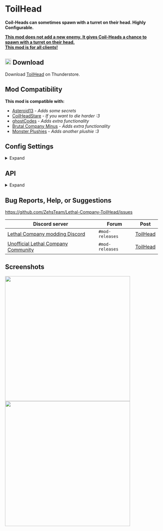 # ToilHead
**Coil-Heads can sometimes spawn with a turret on their head. Highly Configurable.**

<ins><b>This mod does not add a new enemy. It gives Coil-Heads a chance to spawn with a turret on their head.</b></ins><br>
<ins><b>This mod is for all clients!</b></ins>

## <img src="https://i.imgur.com/TpnrFSH.png" width="20px"> Download

Download [ToilHead](https://thunderstore.io/c/lethal-company/p/Zehs/ToilHead/) on Thunderstore.

## Mod Compatibility
**This mod is compatible with:**
* [Asteroid13](https://thunderstore.io/c/lethal-company/p/Magic_Wesley/Asteroid13/) - *Adds some secrets*
* [CoilHeadStare](https://thunderstore.io/c/lethal-company/p/TwinDimensionalProductions/CoilHeadStare/) - *If you want to die harder :3*
* [ghostCodes](https://thunderstore.io/c/lethal-company/p/darmuh/ghostCodes/) - *Adds extra functionality*
* [Brutal Company Minus](https://thunderstore.io/c/lethal-company/p/DrinkableWater/Brutal_Company_Minus/) - *Adds extra functionality*
* [Monster Plushies](https://thunderstore.io/c/lethal-company/p/Scintesto/Monster_Plushies/) - *Adds another plushie :3*

## Config Settings
<details>
  <summary>Expand</summary>
<br>

* **Toil-Head Settings** are host only.
* **All Turret Settings** are synced with the host.

| General Settings | Setting type | Default value | Description |
| ----------- | ----------- | ----------- | ----------- |
| `EnableConfiguration` | `Boolean` | `false` | Enable if you want to use custom set config setting values. If disabled, the default config setting values will be used. |
| `ExtendedLogging` | `Boolean` | `false` | Enable extended logging. |

| Toil-Head Settings | Setting type | Default value | Description |
| ----------- | ----------- | ----------- | ----------- |
| `SpawnToilHeadPlayerRagdolls` | `Boolean` | `true` | If enabled, will spawn a Toil-Head player ragdoll when a player dies to a Toil-Head in any way. |
| `RealToilHeadPlayerRagdolls` | `Boolean` | `true` | If enabled, will spawn a real turret on the Toil-Head player ragdoll. |

| Toil-Head Settings | Setting type | Default value | Description |
| ----------- | ----------- | ----------- | ----------- |
|  |  | `PlanetName:MaxSpawnCount:SpawnChance,` |  |
| `CustomSpawnSettings` | `String` | `57 Asteroid-13:2:30,523 Ooblterra:3:80,` | Toil-Head spawn settings for modded moons. |

| Toil-Head Settings | Setting type | Default value | Description |
| ----------- | ----------- | ----------- | ----------- |
|  |  | `MaxSpawnCount,SpawnChance` |  |
| `OtherSpawnSettings` | `String` | `1,30` | Toil-Head default spawn settings for modded moons. |
| `LiquidationSpawnSettings` | `String` | `1,30` | Toil-Head spawn settings for 44-Liquidation. |
| `EmbrionSpawnSettings` | `String` | `1,20` | Toil-Head spawn settings for 5-Embrion. |
| `ArtificeSpawnSettings` | `String` | `2,70` | Toil-Head spawn settings for 68-Artifice. |
| `TitanSpawnSettings` | `String` | `2,50` | Toil-Head spawn settings for 8-Titan. |
| `DineSpawnSettings` | `String` | `1,45` | Toil-Head spawn settings for 7-Dine. |
| `RendSpawnSettings` | `String` | `1,40` | Toil-Head spawn settings for 85-Rend. |
| `AdamanceSpawnSettings` | `String` | `1,30` | Toil-Head spawn settings for 20-Adamance. |
| `MarchSpawnSettings` | `String` | `1,20` | Toil-Head spawn settings for 61-March. |
| `OffenseSpawnSettings` | `String` | `1,20` | Toil-Head spawn settings for 21-Offense. |
| `VowSpawnSettings` | `String` | `1,20` | Toil-Head spawn settings for 56-Vow. |
| `AssuranceSpawnSettings` | `String` | `1,20` | Toil-Head spawn settings for 220-Assurance. |
| `ExperimentationSpawnSettings` | `String` | `1,10` | Toil-Head spawn settings for 41-Experimentation. |

| Manti-Toil Settings | Setting type | Default value | Description |
| ----------- | ----------- | ----------- | ----------- |
| `MantiToilMaxSpawnCount` | `Int32` | `5` | Manti-Toil max spawn count. |
| `MantiToilSpawnChance` | `Int32` | `50` | The percent chance a Manticoil turns into a Manti-Toil. |

| Plushie Settings | Setting type | Default value | Description |
| ----------- | ----------- | ----------- | ----------- |
| `PlushieSpawnWeight` | `Int32` | `10` | Toil-Head plushie spawn chance weight. |
| `PlushieSpawnAllMoons` | `Boolean` | `true` | If true, the Toil-Head plushie will spawn on all moons. If false, the Toil-Head plushie will only spawn on moons set in the moons list. |
| `PlushieMoonSpawnList` | `String` | `Experimentation, Assurance, Vow, Offense, March, Adamance, Rend, Dine, Titan, Artifice, Embrion` | The list of moons the Toil-Head plushie will spawn on. |
| `PlushieCarryWeight` | `Int32` | `6` | Toil-Head plushie carry weight in pounds. |
| `PlushieMinValue` | `Int32` | `80` | Toil-Head plushie min scrap value. |
| `PlushieMaxValue` | `Int32` | `250` | Toil-Head plushie max scrap value. |

| Turret Settings | Setting type | Default value | Description |
| ----------- | ----------- | ----------- | ----------- |
| `TurretLostLOSDuration` | `Single` | `0.75` | The duration until the turret loses the target player when not in line of sight. |
| `TurretRotationRange` | `Single` | `75` | The rotation range of the turret in degrees. |
| `TurretCodeAccessCooldownDuration` | `Single` | `7` | The duration of the turret being disabled from the terminal in seconds. |

| Turret Detection Settings | Setting type | Default value | Description |
| ----------- | ----------- | ----------- | ----------- |
| `TurretDetectionRotation` | `Boolean` | `false` | If enabled, the turret will rotate when searching for players. |
| `TurretDetectionRotationSpeed` | `Single` | `28` | The rotation speed of the turret when in detection state. |

| Turret Charging Settings | Setting type | Default value | Description |
| ----------- | ----------- | ----------- | ----------- |
| `TurretChargingDuration` | `Single` | `2` | The duration of the turret charging state. |
| `TurretChargingRotationSpeed` | `Single` | `95` | The rotation speed of the turret when in charging state. |

| Turret Firing Settings | Setting type | Default value | Description |
| ----------- | ----------- | ----------- | ----------- |
| `TurretFiringRotationSpeed` | `Single` | `95` | The rotation speed of the turret when in firing state. |

| Turret Berserk Settings | Setting type | Default value | Description |
| ----------- | ----------- | ----------- | ----------- |
| `TurretBerserkDuration` | `Single` | `9` | The duration of the turret berserk state. |
| `TurretBerserkRotationSpeed` | `Single` | `77` | The rotation speed of the turret when in berserk state. |

</details>

## API
<details>
  <summary>Expand</summary>
<br>

https://github.com/ZehsTeam/Lethal-Company-ToilHead/blob/master/ToilHead/Api.cs
```cs
// This is for all enemy turret pairs.
public static Dictionary<NetworkObject, NetworkObject> enemyTurretPairs { get; }

// Toil-Head spawn count.
public static int spawnCount { get; }

// If enabled, will force any spawned Coil-Heads to become Toil-Heads.
// This will get reset automatically when the day ends.
public static bool forceSpawns { get; set; }

// If set to any value above -1, will temporarily override the Toil-Head max spawn count.
// This will get reset automatically when the day ends.
public static int forceMaxSpawnCount { get; set; }

// This must only be called on the Host/Server.
// Only accepts an EnemyAI instance where the EnemyType.enemyName is "Spring".
// Returns true if successful.
public static bool SetToilHeadOnServer(EnemyAI enemyAI) { }

// Manti-Toil spawn count.
public static int mantiToilSpawnCount { get; }

// If enabled, will force any spawned Manticoils to become Manti-Toils.
// This will get reset automatically when the day ends.
public static bool forceMantiToilSpawns { get; set; }

// If set to any value above -1, will temporarily override the Manti-Toil max spawn count.
// This will get reset automatically when the day ends.
public static int forceMantiToilMaxSpawnCount { get; set; }

// This must only be called on the Host/Server.
// Only accepts an EnemyAI instance where the EnemyType.enemyName is "Manticoil".
// Returns true if successful.
public static bool SetMantiToilOnServer(EnemyAI enemyAI) { }
```

</details>

## Bug Reports, Help, or Suggestions
https://github.com/ZehsTeam/Lethal-Company-ToilHead/issues

| Discord server | Forum | Post |
| ----------- | ----------- | ----------- |
| [Lethal Company modding Discord](https://discord.gg/XeyYqRdRGC) | `#mod-releases` | [ToilHead](https://discord.com/channels/1168655651455639582/1207108508298911834) |
| [Unofficial Lethal Company Community](https://discord.gg/nYcQFEpXfU) | `#mod-releases` | [ToilHead](https://discord.com/channels/1169792572382773318/1207108696589606932) |

## Screenshots
<div>
    <img src="https://i.imgur.com/2wvuDcg.jpeg" width="412px">
    <img src="https://i.imgur.com/dXMbu6m.jpeg" width="412px">
</div>
